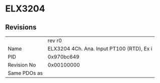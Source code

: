 # ELX3204

## Revisions
<table>
<tr>
<td></td>
<td>rev r0</td>
</tr>
<tr>
<td>Name</td>
<td>ELX3204 4Ch. Ana. Input PT100 (RTD), Ex i</td>
</tr>
<tr>
<td>PID</td>
<td>0x970bc649</td>
</tr>
<tr>
<td>Revision No</td>
<td>0x00100000</td>
</tr>
<tr>
<td>Same PDOs as</td>
<td></td>
</tr>
</table>
